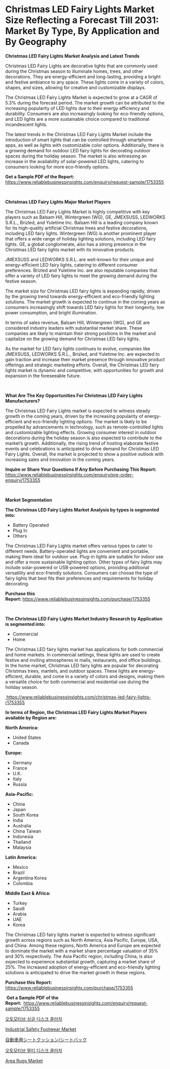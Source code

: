 <p><h1>Christmas LED Fairy Lights Market Size Reflecting a Forecast Till 2031: Market By Type, By Application and By Geography</h1></p><p><strong>Christmas LED Fairy Lights Market Analysis and Latest Trends</strong></p>
<p><p>Christmas LED Fairy Lights are decorative lights that are commonly used during the Christmas season to illuminate homes, trees, and other decorations. They are energy-efficient and long-lasting, providing a bright and festive ambiance to any space. These lights come in a variety of colors, shapes, and sizes, allowing for creative and customizable displays.</p><p>The Christmas LED Fairy Lights Market is expected to grow at a CAGR of 5.3% during the forecast period. The market growth can be attributed to the increasing popularity of LED lights due to their energy efficiency and durability. Consumers are also increasingly looking for eco-friendly options, and LED lights are a more sustainable choice compared to traditional incandescent lights.</p><p>The latest trends in the Christmas LED Fairy Lights Market include the introduction of smart lights that can be controlled through smartphone apps, as well as lights with customizable color options. Additionally, there is a growing demand for outdoor LED fairy lights for decorating outdoor spaces during the holiday season. The market is also witnessing an increase in the availability of solar-powered LED lights, catering to consumers looking for more eco-friendly options.</p></p>
<p><strong>Get a Sample PDF of the Report:&nbsp;</strong> <a href="https://www.reliablebusinessinsights.com/enquiry/request-sample/1753355">https://www.reliablebusinessinsights.com/enquiry/request-sample/1753355</a></p>
<p>&nbsp;</p>
<p><strong>Christmas LED Fairy Lights Major Market Players</strong></p>
<p><p>The Christmas LED Fairy Lights Market is highly competitive with key players such as Balsam Hill, Wintergreen (WG), GE, JMEXSUSS, LEDWORKS S.R.L., Brizled, and Yuletime Inc. Balsam Hill is a leading company known for its high-quality artificial Christmas trees and festive decorations, including LED fairy lights. Wintergreen (WG) is another prominent player that offers a wide range of holiday lighting solutions, including LED fairy lights. GE, a global conglomerate, also has a strong presence in the Christmas LED fairy lights market with its innovative products.</p><p>JMEXSUSS and LEDWORKS S.R.L. are well-known for their unique and energy-efficient LED fairy lights, catering to different consumer preferences. Brizled and Yuletime Inc. are also reputable companies that offer a variety of LED fairy lights to meet the growing demand during the festive season.</p><p>The market size for Christmas LED fairy lights is expanding rapidly, driven by the growing trend towards energy-efficient and eco-friendly lighting solutions. The market growth is expected to continue in the coming years as consumers increasingly shift towards LED fairy lights for their longevity, low power consumption, and bright illumination.</p><p>In terms of sales revenue, Balsam Hill, Wintergreen (WG), and GE are considered industry leaders with substantial market share. These companies are likely to maintain their strong positions in the market and capitalize on the growing demand for Christmas LED fairy lights.</p><p>As the market for LED fairy lights continues to evolve, companies like JMEXSUSS, LEDWORKS S.R.L., Brizled, and Yuletime Inc. are expected to gain traction and increase their market presence through innovative product offerings and strategic marketing efforts. Overall, the Christmas LED fairy lights market is dynamic and competitive, with opportunities for growth and expansion in the foreseeable future.</p></p>
<p>&nbsp;</p>
<p><strong>What Are The Key Opportunities For Christmas LED Fairy Lights Manufacturers?</strong></p>
<p><p>The Christmas LED Fairy Lights market is expected to witness steady growth in the coming years, driven by the increasing popularity of energy-efficient and eco-friendly lighting options. The market is likely to be propelled by advancements in technology, such as remote-controlled lights and customizable lighting effects. Growing consumer interest in outdoor decorations during the holiday season is also expected to contribute to the market’s growth. Additionally, the rising trend of hosting elaborate festive events and celebrations is anticipated to drive demand for Christmas LED Fairy Lights. Overall, the market is projected to show a positive outlook with increasing sales and innovation in the coming years.</p></p>
<p><strong>Inquire or Share Your Questions If Any Before Purchasing This Report:</strong> <a href="https://www.reliablebusinessinsights.com/enquiry/pre-order-enquiry/1753355">https://www.reliablebusinessinsights.com/enquiry/pre-order-enquiry/1753355</a></p>
<p>&nbsp;</p>
<p><strong>Market Segmentation</strong></p>
<p><strong>The Christmas LED Fairy Lights Market Analysis by types is segmented into:</strong></p>
<p><ul><li>Battery Operated</li><li>Plug In</li><li>Others</li></ul></p>
<p><p>The Christmas LED Fairy Lights market offers various types to cater to different needs. Battery-operated lights are convenient and portable, making them ideal for outdoor use. Plug-in lights are suitable for indoor use and offer a more sustainable lighting option. Other types of fairy lights may include solar-powered or USB-powered options, providing additional versatility and eco-friendly solutions. Consumers can choose the type of fairy lights that best fits their preferences and requirements for holiday decorating.</p></p>
<p><strong>Purchase this Report:&nbsp;</strong><a href="https://www.reliablebusinessinsights.com/purchase/1753355">https://www.reliablebusinessinsights.com/purchase/1753355</a></p>
<p>&nbsp;</p>
<p><strong>The Christmas LED Fairy Lights Market Industry Research by Application is segmented into:</strong></p>
<p><ul><li>Commercial</li><li>Home</li></ul></p>
<p><p>The Christmas LED fairy lights market has applications for both commercial and home markets. In commercial settings, these lights are used to create festive and inviting atmospheres in malls, restaurants, and office buildings. In the home market, Christmas LED fairy lights are popular for decorating Christmas trees, mantels, and outdoor spaces. These lights are energy-efficient, durable, and come in a variety of colors and designs, making them a versatile choice for both commercial and residential use during the holiday season.</p></p>
<p><a href="https://www.reliablebusinessinsights.com/christmas-led-fairy-lights-r1753355">&nbsp;https://www.reliablebusinessinsights.com/christmas-led-fairy-lights-r1753355</a></p>
<p><strong>In terms of Region, the Christmas LED Fairy Lights Market Players available by Region are:</strong></p>
<p>
    <p> <strong> North America: </strong>
        <ul>
            <li>United States</li>
            <li>Canada</li>
        </ul>
        </p> 
    <p> <strong> Europe: </strong>
        <ul>
            <li>Germany</li>
            <li>France</li>
            <li>U.K.</li>
            <li>Italy</li>
            <li>Russia</li>
        </ul>
        </p> 
    <p> <strong> Asia-Pacific: </strong>
        <ul>
            <li>China</li>
            <li>Japan</li>
            <li>South Korea</li>
            <li>India</li>
            <li>Australia</li>
            <li>China Taiwan</li>
            <li>Indonesia</li>
            <li>Thailand</li>
            <li>Malaysia</li>
        </ul>
        </p> 
    <p> <strong> Latin America: </strong>
        <ul>
            <li>Mexico</li>
            <li>Brazil</li>
            <li>Argentina Korea</li>
            <li>Colombia</li>
        </ul>
        </p> 
    <p> <strong> Middle East & Africa: </strong>
        <ul>
            <li>Turkey</li>
            <li>Saudi</li>
            <li>Arabia</li>
            <li>UAE</li>
            <li>Korea</li>
        </ul>
    </p>
    </p>
<p><p>The Christmas LED fairy lights market is expected to witness significant growth across regions such as North America, Asia Pacific, Europe, USA, and China. Among these regions, North America and Europe are expected to dominate the market with a market share percentage valuation of 35% and 30% respectively. The Asia Pacific region, including China, is also expected to experience substantial growth, capturing a market share of 25%. The increased adoption of energy-efficient and eco-friendly lighting solutions is anticipated to drive the market growth in these regions.</p></p>
<p><strong>Purchase this Report: </strong><a href="https://www.reliablebusinessinsights.com/purchase/1753355">https://www.reliablebusinessinsights.com/purchase/1753355</a></p>
<p>&nbsp;<strong>Get a Sample PDF of the Report:&nbsp;&nbsp;</strong><a href="https://www.reliablebusinessinsights.com/enquiry/request-sample/1753355">https://www.reliablebusinessinsights.com/enquiry/request-sample/1753355</a></p>
<p><strong></strong></p>
<p><p><a href="https://github.com/giancarlo642004/Market-Research-Report-List-1/blob/main/2940882148393.md">오토모티브 싱글 디스크 클러치</a></p><p><a href="https://github.com/liliskanaya73/Market-Research-Report-List-1/blob/main/industrial-safety-footwear-market.md">Industrial Safety Footwear Market</a></p><p><a href="https://github.com/laurenreichert/Market-Research-Report-List-2/blob/main/3510425140508.md">自動車用シートクッション/シートバック</a></p><p><a href="https://github.com/rustymarie2024/Market-Research-Report-List-1/blob/main/6024390148394.md">오토모티브 멀티 디스크 클러치</a></p><p><a href="https://github.com/mooaaztarek/Market-Research-Report-List-1/blob/main/area-rugs-market.md">Area Rugs Market</a></p></p>